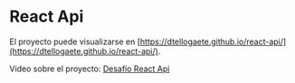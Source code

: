 # React Api

El proyecto puede visualizarse en  [https://dtellogaete.github.io/react-api/](https://dtellogaete.github.io/react-api/).

Video sobre el proyecto: [Desafío React Api](https://youtu.be/z1HCyHRc03g)
